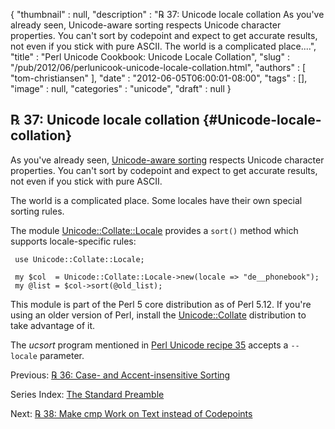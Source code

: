 {
   "thumbnail" : null,
   "description" : "℞ 37: Unicode locale collation As you've already seen, Unicode-aware sorting respects Unicode character properties. You can't sort by codepoint and expect to get accurate results, not even if you stick with pure ASCII. The world is a complicated place....",
   "title" : "Perl Unicode Cookbook: Unicode Locale Collation",
   "slug" : "/pub/2012/06/perlunicook-unicode-locale-collation.html",
   "authors" : [
      "tom-christiansen"
   ],
   "date" : "2012-06-05T06:00:01-08:00",
   "tags" : [],
   "image" : null,
   "categories" : "unicode",
   "draft" : null
}





℞ 37: Unicode locale collation {#Unicode-locale-collation}
------------------------------

As you've already seen, [Unicode-aware
sorting](/media/_pub_2012_06_perlunicook-unicode-locale-collation/perlunicook-unicode-collation.html)
respects Unicode character properties. You can't sort by codepoint and
expect to get accurate results, not even if you stick with pure ASCII.

The world is a complicated place. Some locales have their own special
sorting rules.

The module
[Unicode::Collate::Locale](http://search.cpan.org/perldoc?Unicode::Collate::Locale)
provides a `sort()` method which supports locale-specific rules:

     use Unicode::Collate::Locale;

     my $col  = Unicode::Collate::Locale->new(locale => "de__phonebook");
     my @list = $col->sort(@old_list);

This module is part of the Perl 5 core distribution as of Perl 5.12. If
you're using an older version of Perl, install the
[Unicode::Collate](http://search.cpan.org/perldoc?Unicode::Collate)
distribution to take advantage of it.

The *ucsort* program mentioned in [Perl Unicode recipe
35](/media/_pub_2012_06_perlunicook-unicode-locale-collation/perlunicook-unicode-collation.html)
accepts a `--locale` parameter.

Previous: [℞ 36: Case- and Accent-insensitive
Sorting](/media/_pub_2012_06_perlunicook-unicode-locale-collation/perlunicook-case--and-accent-insensitive-sorting.html)

Series Index: [The Standard
Preamble](/media/_pub_2012_06_perlunicook-unicode-locale-collation/perlunicook-standard-preamble.html)

Next: [℞ 38: Make cmp Work on Text instead of
Codepoints](/media/_pub_2012_06_perlunicook-unicode-locale-collation/perlunicook-make-cmp-work-on-text-instead-of-codepoints.html)


